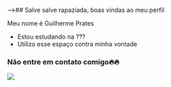 -->## Salve salve rapaziada, boas vindas ao meu perfil 

Meu nome é Guilherme Prates

- Estou estudando na ???
- Utilizo esse espaço contra minha vontade


### Não entre em contato comigo🔥🔥

![](https://media.tenor.com/_1NYmn8RuWAAAAAi/goku-fortnite-goku.gif)
